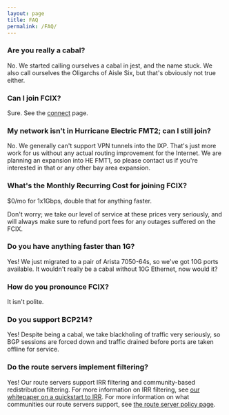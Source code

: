 ```yaml
---
layout: page
title: FAQ
permalink: /FAQ/
---
```


### Are you really a cabal?

No. We started calling ourselves a cabal in jest, and the name stuck.
We also call ourselves the Oligarchs of Aisle Six, but that's obviously not true either.

### Can I join FCIX?

Sure. See the [connect](/connect/) page.

### My network isn't in Hurricane Electric FMT2; can I still join?

No. We generally can't support VPN tunnels into the IXP.
That's just more work for us without any actual routing improvement for the Internet. 
We are planning an expansion into HE FMT1, so please contact us if you're interested in that or any other bay area expansion.

### What's the Monthly Recurring Cost for joining FCIX?

$0/mo for 1x1Gbps, double that for anything faster.

Don't worry; we take our level of service at these prices very seriously, and will always make sure to refund port fees for any outages suffered on the FCIX.

### Do you have anything faster than 1G?

Yes! We just migrated to a pair of Arista 7050-64s, so we've got 10G ports available. It wouldn't really be a cabal without 10G Ethernet, now would it?

### How do you pronounce FCIX?

It isn't polite.

### Do you support BCP214?

Yes! Despite being a cabal, we take blackholing of traffic very seriously, so BGP sessions are forced down and traffic drained before ports are taken offline for service.

### Do the route servers implement filtering?

Yes! Our route servers support IRR filtering and community-based redistribution filtering.
For more information on IRR filtering, see [our whitepaper on a quickstart to IRR](/whitepaper/2018/07/14/intro-to-irr-rpsl.html).
For more information on what communities our route servers support, see [the route server policy page](/rs-policy.html).
